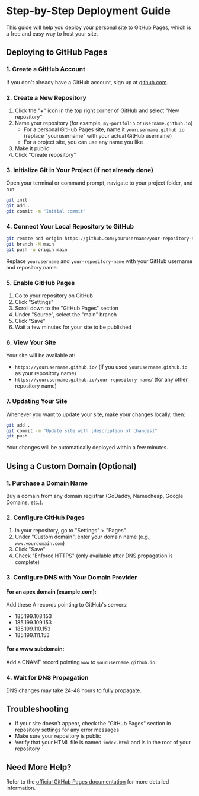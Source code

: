# Step-by-Step Deployment Guide

This guide will help you deploy your personal site to GitHub Pages, which is a free and easy way to host your site.

## Deploying to GitHub Pages

### 1. Create a GitHub Account

If you don't already have a GitHub account, sign up at [github.com](https://github.com/).

### 2. Create a New Repository

1. Click the "+" icon in the top right corner of GitHub and select "New repository"
2. Name your repository (for example, `my-portfolio` or `username.github.io`)
   - For a personal GitHub Pages site, name it `yourusername.github.io` (replace "yourusername" with your actual GitHub username)
   - For a project site, you can use any name you like
3. Make it public
4. Click "Create repository"

### 3. Initialize Git in Your Project (if not already done)

Open your terminal or command prompt, navigate to your project folder, and run:

```bash
git init
git add .
git commit -m "Initial commit"
```

### 4. Connect Your Local Repository to GitHub

```bash
git remote add origin https://github.com/yourusername/your-repository-name.git
git branch -M main
git push -u origin main
```

Replace `yourusername` and `your-repository-name` with your GitHub username and repository name.

### 5. Enable GitHub Pages

1. Go to your repository on GitHub
2. Click "Settings"
3. Scroll down to the "GitHub Pages" section
4. Under "Source", select the "main" branch
5. Click "Save"
6. Wait a few minutes for your site to be published

### 6. View Your Site

Your site will be available at:
- `https://yourusername.github.io/` (if you used `yourusername.github.io` as your repository name)
- `https://yourusername.github.io/your-repository-name/` (for any other repository name)

### 7. Updating Your Site

Whenever you want to update your site, make your changes locally, then:

```bash
git add .
git commit -m "Update site with [description of changes]"
git push
```

Your changes will be automatically deployed within a few minutes.

## Using a Custom Domain (Optional)

### 1. Purchase a Domain Name

Buy a domain from any domain registrar (GoDaddy, Namecheap, Google Domains, etc.).

### 2. Configure GitHub Pages

1. In your repository, go to "Settings" > "Pages"
2. Under "Custom domain", enter your domain name (e.g., `www.yourdomain.com`)
3. Click "Save"
4. Check "Enforce HTTPS" (only available after DNS propagation is complete)

### 3. Configure DNS with Your Domain Provider

#### For an apex domain (example.com):
Add these A records pointing to GitHub's servers:
- 185.199.108.153
- 185.199.109.153
- 185.199.110.153
- 185.199.111.153

#### For a www subdomain:
Add a CNAME record pointing `www` to `yourusername.github.io`.

### 4. Wait for DNS Propagation

DNS changes may take 24-48 hours to fully propagate.

## Troubleshooting

- If your site doesn't appear, check the "GitHub Pages" section in repository settings for any error messages
- Make sure your repository is public
- Verify that your HTML file is named `index.html` and is in the root of your repository

## Need More Help?

Refer to the [official GitHub Pages documentation](https://docs.github.com/en/pages) for more detailed information. 